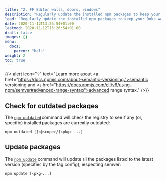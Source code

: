 ```yaml
---
title: "2. FF Editor walls, doors, windows"
description: "Regularly update the installed npm packages to keep your Doks website stable, usable, and secure."
lead: "Regularly update the installed npm packages to keep your Doks website stable, usable, and secure."
date: 2020-11-12T13:26:54+01:00
lastmod: 2020-11-12T13:26:54+01:00
draft: false
images: []
menu:
  docs:
    parent: "help"
weight: 2
toc: true
---
```


{{< alert icon="💡" text="Learn more about <a href=\"https://docs.npmjs.com/about-semantic-versioning\">semantic versioning</a> and <a href=\"https://docs.npmjs.com/cli/v6/using-npm/semver#advanced-range-syntax\">advanced range syntax</a>." />}}

## Check for outdated packages

The [`npm outdated`](https://docs.npmjs.com/cli/v7/commands/npm-outdated) command will check the registry to see if any (or, specific) installed packages are currently outdated:

```bash
npm outdated [[<@scope>/]<pkg> ...]
```

## Update packages

The [`npm update`](https://docs.npmjs.com/cli/v7/commands/npm-update) command will update all the packages listed to the latest version (specified by the tag config), respecting semver:

```bash
npm update [<pkg>...]
```
